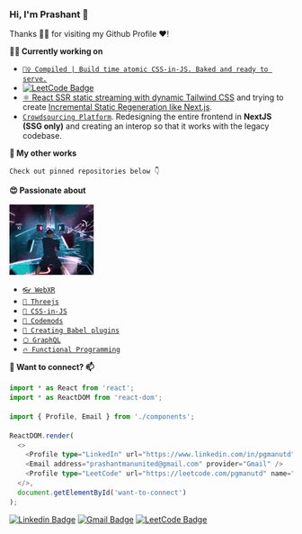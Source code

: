 ### Hi, I'm Prashant 👋

Thanks 🙇🏻 for visiting my Github Profile ❤️!

<!-- <img width="380" height="140" src="https://github-readme-stats.vercel.app/api?username=pgmanutd&show_icons=true"> -->

**👨‍💻 Currently working on**
- [`👷‍♀️ Compiled | Build time atomic CSS-in-JS. Baked and ready to serve.`](https://github.com/atlassian-labs/compiled)
- [![LeetCode Badge](https://img.shields.io/badge/-LeetCode%20Problems-fea116?style=flat-square&logo=leetcode&logoColor=white&link=https://leetcode.com/pgmanutd)](https://leetcode.com/pgmanutd)
- [⚛️ React SSR static streaming with dynamic Tailwind CSS](https://store.lootdunia.in/) and trying to create [Incremental Static Regeneration like Next.js](https://nextjs.org/docs/basic-features/data-fetching#incremental-static-regeneration).
- [`Crowdsourcing Platform`](https://github.com/Open-Speech-EkStep/crowdsource-dataplatform). Redesigning the entire frontend in **NextJS (SSG only)** and creating an interop so that it works with the legacy codebase.

**🔬 My other works**

`Check out pinned repositories below 👇`

**😍 Passionate about**
<br><br><img src="https://github.com/pgmanutd/pgmanutd/raw/master/assets/images/vr-gaming.gif" width="150px"><br>
- [`👓 WebXR`](https://developer.mozilla.org/en-US/docs/Web/API/WebXR_Device_API)
- [`🔻 Threejs`](https://threejs.org)
- [`🎉 CSS-in-JS`](https://en.wikipedia.org/wiki/CSS-in-JS) 
- [`🔧 Codemods`](https://github.com/facebook/jscodeshift)
- [`👷 Creating Babel plugins`](https://github.com/jamiebuilds/babel-handbook/blob/master/translations/en/plugin-handbook.md)
- [`⬡ GraphQL`](https://graphql.org)
- [`🔥 Functional Programming`](https://en.wikipedia.org/wiki/Functional_programming)

**💬 Want to connect? 📫**

```ts
import * as React from 'react';
import * as ReactDOM from 'react-dom';

import { Profile, Email } from './components';

ReactDOM.render(
  <>
    <Profile type="LinkedIn" url="https://www.linkedin.com/in/pgmanutd" name="Prashant Goel" />
    <Email address="prashantmanunited@gmail.com" provider="Gmail" />
    <Profile type="LeetCode" url="https://leetcode.com/pgmanutd" name="Prashant Goel" />
  </>,
  document.getElementById('want-to-connect')
);
```
[![Linkedin Badge](https://img.shields.io/badge/-Prashant%20Goel-blue?style=flat-square&logo=Linkedin&logoColor=white&link=https://www.linkedin.com/in/pgmanutd)](https://www.linkedin.com/in/pgmanutd) [![Gmail Badge](https://img.shields.io/badge/-prashantmanunited@gmail.com-c14438?style=flat-square&logo=Gmail&logoColor=white&link=mailto:prashantmanunited@gmail.com)](mailto:prashantmanunited@gmail.com) [![LeetCode Badge](https://img.shields.io/badge/-Prashant%20Goel-fea116?style=flat-square&logo=leetcode&logoColor=white&link=https://leetcode.com/pgmanutd)](https://leetcode.com/pgmanutd)

